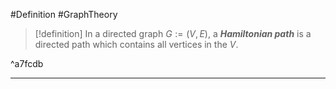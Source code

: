 #Definition #GraphTheory 

> [!definition]
> In a directed graph $G:=(V,E)$, a ***Hamiltonian path*** is a directed path which contains all vertices in the $V$. 

^a7fcdb

---
